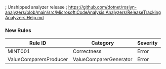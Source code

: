 ﻿; Unshipped analyzer release
; https://github.com/dotnet/roslyn-analyzers/blob/main/src/Microsoft.CodeAnalysis.Analyzers/ReleaseTrackingAnalyzers.Help.md

### New Rules

Rule ID | Category | Severity | Notes
--------|----------|----------|-------
MINT001 | Correctness | Error | WithComparerRoslynTypeAnalyzer
ValueComparersProducer | ValueComparerGenerator | Error | ValueComparersProducer